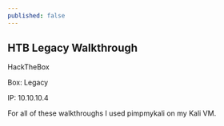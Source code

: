 ```yaml
---
published: false
---
```

## HTB Legacy Walkthrough

HackTheBox

Box: Legacy

IP: 10.10.10.4

For all of these walkthroughs I used pimpmykali on my Kali VM.
